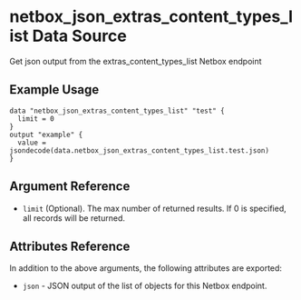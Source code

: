 # netbox\_json\_extras\_content\_types\_list Data Source

Get json output from the extras_content_types_list Netbox endpoint

## Example Usage

```hcl
data "netbox_json_extras_content_types_list" "test" {
  limit = 0
}
output "example" {
  value = jsondecode(data.netbox_json_extras_content_types_list.test.json)
}
```

## Argument Reference

* ``limit`` (Optional). The max number of returned results. If 0 is specified, all records will be returned.

## Attributes Reference

In addition to the above arguments, the following attributes are exported:
* ``json`` - JSON output of the list of objects for this Netbox endpoint.

